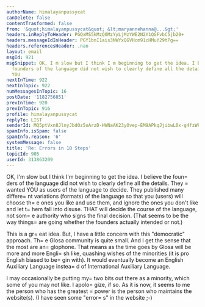 ```yaml
---
authorName: himalayanpussycat
canDelete: false
contentTrasformed: false
from: '&quot;himalayanpussycat&quot; &lt;maryannehanna@...&gt;'
headers.inReplyToHeader: PGQxMS5kMzQ0MzYyLjMzYWE2N2Y1QGFvbC5jb20+
headers.messageIdInHeader: PGY1bnI1ais3NWYxQGVHcm91cHMuY29tPg==
headers.referencesHeader: .nan
layout: email
msgId: 921
msgSnippet: OK, I m slow but I think I m beginning to get the idea. I believe the
  founders of the language did not wish to clearly define all the details. They wanted
  YOU
nextInTime: 922
nextInTopic: 922
numMessagesInTopic: 16
postDate: '1182756851'
prevInTime: 920
prevInTopic: 916
profile: himalayanpussycat
replyTo: LIST
senderId: MQ5ptVxn8JlnyJbdOz5oArzD-HWNaAK23yOvep-EM9APkqJjibwL0x-g4fzWPc8Xy9896AMLMdNMOcuVm2zmGlXnpIZZW1V_RkD1etBerTHLY5qjGm0
spamInfo.isSpam: false
spamInfo.reason: '6'
systemMessage: false
title: 'Re: Errors in 18 Steps'
topicId: 905
userId: 313863209
---
```


OK, I'm slow but I think I'm beginning to get the idea. I believe 
the foun=
ders of the language did not wish to clearly define all the 
details. They =
wanted YOU as users of the language to decide. They 
published many differe=
nt variations (formats) of the language so 
that you (users) will choose th=
e ones you like and use them, and 
ignore the ones you don't like and let t=
hem fall into disuse. THAT 
will decide the course of the language, not som=
e authority who signs 
the final decision. (That seems to be the way things=
 are going 
whether the founders actually intended or not.) 
 
This is a gr=
eat idea. But, I have a little concern with this 
"democratic" approach. Th=
e Glosa community is quite small. And I get 
the sense that the most are an=
glophone. That means as the time goes 
by Glosa will be more and more Engli=
sh like, quashing wishes of the 
minorities (it is pro English biased to be=
gin with). It would 
eventually become an English Auxiliary Language instea=
d of 
International Auxiliary Language. 
 
I may occasionally be putting my=
 two bits out there as a minority, 
which some of you may not like. I apolo=
gize, if so. As it is now, it 
seems to me the person who has the greatest =
power is the person who 
maintains the website(s). (I have seen some "error=
s" in the 
website ;-) 
 


